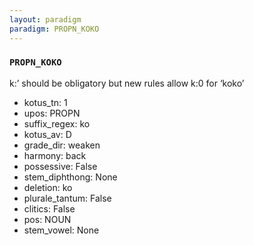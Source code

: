 ```yaml
---
layout: paradigm
paradigm: PROPN_KOKO
---
```

### ` PROPN_KOKO `

k:’ should be obligatory but new rules allow k:0 for ‘koko’
* kotus_tn: 1
* upos: PROPN
* suffix_regex: ko
* kotus_av: D
* grade_dir: weaken
* harmony: back
* possessive: False
* stem_diphthong: None
* deletion: ko
* plurale_tantum: False
* clitics: False
* pos: NOUN
* stem_vowel: None
